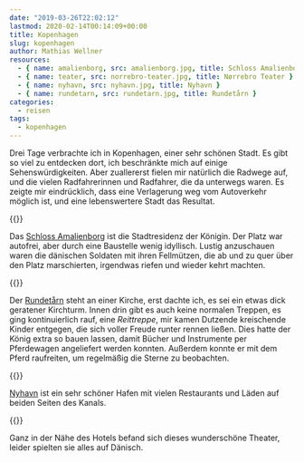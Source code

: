 ```yaml
---
date: "2019-03-26T22:02:12"
lastmod: 2020-02-14T00:14:09+00:00
title: Kopenhagen
slug: kopenhagen
author: Mathias Wellner
resources:
  - { name: amalienborg, src: amalienborg.jpg, title: Schloss Amalienborg }
  - { name: teater, src: norrebro-teater.jpg, title: Nørrebro Teater }
  - { name: nyhavn, src: nyhavn.jpg, title: Nyhavn }
  - { name: rundetarn, src: rundetarn.jpg, title: Rundetårn }
categories:
  - reisen
tags:
  - kopenhagen
---
```

Drei Tage verbrachte ich in Kopenhagen, einer sehr schönen Stadt. Es gibt so viel zu entdecken dort, ich beschränkte mich auf einige Sehenswürdigkeiten. Aber zuallererst fielen mir natürlich die Radwege auf, und die vielen Radfahrerinnen und Radfahrer, die da unterwegs waren. Es zeigte mir eindrücklich, dass eine Verlagerung weg vom Autoverkehr möglich ist, und eine lebenswertere Stadt das Resultat. 
<!--more-->

{{<responsive-image name="amalienborg" class="wide">}}

Das [Schloss Amalienborg](https://de.wikipedia.org/wiki/Schloss_Amalienborg) ist die Stadtresidenz der Königin. Der Platz war autofrei, aber durch eine Baustelle wenig idyllisch. Lustig anzuschauen waren die dänischen Soldaten mit ihren Fellmützen, die ab und zu quer über den Platz marschierten, irgendwas riefen und wieder kehrt machten. 

{{<responsive-image name="rundetarn">}}

Der [Rundetårn](https://de.wikipedia.org/wiki/Rundet%C3%A5rn) steht an einer Kirche, erst dachte ich, es sei ein etwas dick geratener Kirchturm. Innen drin gibt es auch keine normalen Treppen, es ging kontinuierlich rauf, eine _Reittreppe_, mir kamen Dutzende kreischende Kinder entgegen, die sich voller Freude runter rennen ließen. Dies hatte der König extra so bauen lassen, damit Bücher und Instrumente per Pferdewagen angeliefert werden konnten. Außerdem konnte er mit dem Pferd raufreiten, um regelmäßig die Sterne zu beobachten. 

{{<responsive-image name="nyhavn">}}

[Nyhavn](https://de.wikipedia.org/wiki/Nyhavn) ist ein sehr schöner Hafen mit vielen Restaurants und Läden auf beiden Seiten des Kanals. 

{{<responsive-image name="teater">}}

Ganz in der Nähe des Hotels befand sich dieses wunderschöne Theater, leider spielten sie alles auf Dänisch. 